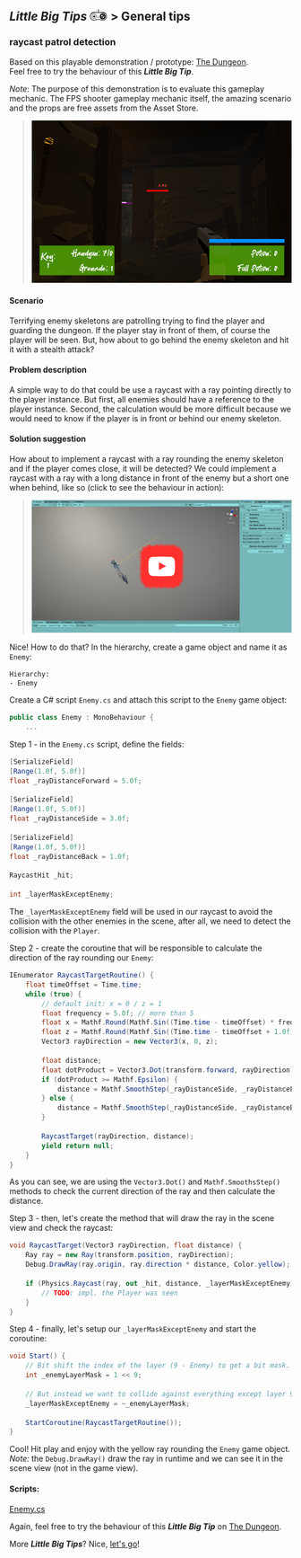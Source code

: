 ## _**Little Big Tips**_ ![Joystick](https://raw.githubusercontent.com/alissin/alissin.github.io/master/images/joystick.png) > General tips

### raycast patrol detection

Based on this playable demonstration / prototype: [The Dungeon](https://simmer.io/@alissin/the-dungeon).<br/>
Feel free to try the behaviour of this _**Little Big Tip**_.

_Note_: The purpose of this demonstration is to evaluate this gameplay mechanic. The FPS shooter gameplay mechanic itself, the amazing scenario and the props are free assets from the Asset Store.

> ![The Dungeon](https://raw.githubusercontent.com/alissin/alissin.github.io/master/demonstration-projects/the-dungeon.png)

#### Scenario
Terrifying enemy skeletons are patrolling trying to find the player and guarding the dungeon. If the player stay in front of them, of course the player will be seen. But, how about to go behind the enemy skeleton and hit it with a stealth attack?

#### Problem description
A simple way to do that could be use a raycast with a ray pointing directly to the player instance. But first, all enemies should have a reference to the player instance. Second, the calculation would be more difficult because we would need to know if the player is in front or behind our enemy skeleton.

#### Solution suggestion
How about to implement a raycast with a ray rounding the enemy skeleton and if the player comes close, it will be detected? We could implement a raycast with a ray with a long distance in front of the enemy but a short one when behind, like so (click to see the behaviour in action):

> [![raycast patrol detection](./raycast-patrol-detection_small.png)](https://youtu.be/y9Yd5Q0NrgE)

Nice! How to do that? In the hierarchy, create a game object and name it as `Enemy`:

```
Hierarchy:
- Enemy
```

Create a C# script `Enemy.cs` and attach this script to the `Enemy` game object:

```csharp
public class Enemy : MonoBehaviour {
    ...
```

Step 1 - in the `Enemy.cs` script, define the fields:

```csharp
[SerializeField]
[Range(1.0f, 5.0f)]
float _rayDistanceForward = 5.0f;

[SerializeField]
[Range(1.0f, 5.0f)]
float _rayDistanceSide = 3.0f;

[SerializeField]
[Range(1.0f, 5.0f)]
float _rayDistanceBack = 1.0f;

RaycastHit _hit;

int _layerMaskExceptEnemy;
```

The `_layerMaskExceptEnemy` field will be used in our raycast to avoid the collision with the other enemies in the scene, after all, we need to detect the collision with the `Player`.

Step 2 - create the coroutine that will be responsible to calculate the direction of the ray rounding our `Enemy`:

```csharp
IEnumerator RaycastTargetRoutine() {
    float timeOffset = Time.time;
    while (true) {
        // default init: x = 0 / z = 1
        float frequency = 5.0f; // more than 5 
        float x = Mathf.Round(Mathf.Sin((Time.time - timeOffset) * frequency) * 10) / 10;
        float z = Mathf.Round(Mathf.Sin((Time.time - timeOffset + 1.0f) * frequency) * 10) / 10;
        Vector3 rayDirection = new Vector3(x, 0, z);

        float distance;
        float dotProduct = Vector3.Dot(transform.forward, rayDirection);
        if (dotProduct >= Mathf.Epsilon) {
            distance = Mathf.SmoothStep(_rayDistanceSide, _rayDistanceForward, dotProduct);
        } else {
            distance = Mathf.SmoothStep(_rayDistanceSide, _rayDistanceBack, -dotProduct); // invert because smoothstep runs with 0 to 1
        }

        RaycastTarget(rayDirection, distance);
        yield return null;
    }
}
```

As you can see, we are using the `Vector3.Dot()` and `Mathf.SmoothsStep()` methods to check the current direction of the ray and then calculate the distance.

Step 3 - then, let's create the method that will draw the ray in the scene view and check the raycast:

```csharp
void RaycastTarget(Vector3 rayDirection, float distance) {
    Ray ray = new Ray(transform.position, rayDirection);
    Debug.DrawRay(ray.origin, ray.direction * distance, Color.yellow);

    if (Physics.Raycast(ray, out _hit, distance, _layerMaskExceptEnemy)) {
        // TODO: impl. the Player was seen
    }
}
```

Step 4 - finally, let's setup our `_layerMaskExceptEnemy` and start the coroutine:

```csharp
void Start() {
    // Bit shift the index of the layer (9 - Enemy) to get a bit mask. This would cast rays only against colliders in layer 9.
    int _enemyLayerMask = 1 << 9;

    // But instead we want to collide against everything except layer 9. The ~ operator does this, it inverts a bitmask.
    _layerMaskExceptEnemy = ~_enemyLayerMask;

    StartCoroutine(RaycastTargetRoutine());
}
```

Cool! Hit play and enjoy with the yellow ray rounding the `Enemy` game object.<br/>
_Note:_ the `Debug.DrawRay()` draw the ray in runtime and we can see it in the scene view (not in the game view).

#### Scripts:
[Enemy.cs](./Enemy.cs)

Again, feel free to try the behaviour of this _**Little Big Tip**_ on [The Dungeon](https://simmer.io/@alissin/the-dungeon).

More _**Little Big Tips**_? Nice, [let's go](https://github.com/alissin/little-big-tips)!